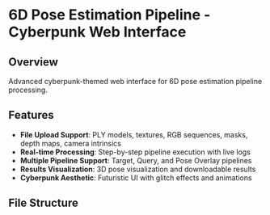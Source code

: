 # 6D Pose Estimation Pipeline - Cyberpunk Web Interface

## Overview
Advanced cyberpunk-themed web interface for 6D pose estimation pipeline processing.

## Features
- **File Upload Support**: PLY models, textures, RGB sequences, masks, depth maps, camera intrinsics
- **Real-time Processing**: Step-by-step pipeline execution with live logs
- **Multiple Pipeline Support**: Target, Query, and Pose Overlay pipelines
- **Results Visualization**: 3D pose visualization and downloadable results
- **Cyberpunk Aesthetic**: Futuristic UI with glitch effects and animations

## File Structure
